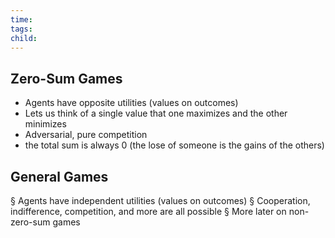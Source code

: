 ```yaml
---
time: 
tags: 
child:
---
```

## Zero-Sum Games 
- Agents have opposite utilities (values on outcomes) 
- Lets us think of a single value that one maximizes and the other minimizes
- Adversarial, pure competition
- the total sum is always 0 (the lose of someone is the gains of the others)

## General Games 
§ Agents have independent utilities (values on outcomes) § Cooperation, indifference, competition, and more are all possible § More later on non-zero-sum games